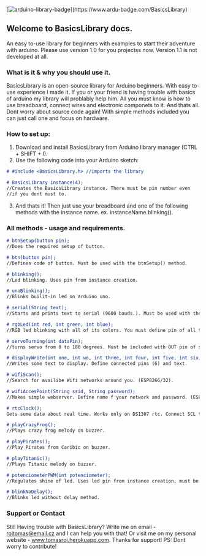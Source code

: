 [![arduino-library-badge](https://www.ardu-badge.com/badge/BasicsLibrary.svg?)](https://www.ardu-badge.com/BasicsLibrary)

## Welcome to BasicsLibrary docs.
An easy to-use library for beginners with examples to start their adventure with arduino.
Please use version 1.0 for you projectss now. Version 1.1 is not developed at all.

### What is it & why you should use it.

BasicsLibrary is an open-source library for Arduino beginners. With easy to-use experience I made it. If you or your friend is having trouble with basics of arduino my library will problably help him. All you must know is how to use breadboard, connect wires and electronic componets to it. And thats all. Dont worry about source code again! With simple methods included you can just call one and focus on hardware. 

### How to set up:

1. Download and install BasicsLibrary from Arduino library manager (CTRL + SHIFT + I).
2. Use the following code into your Arduino sketch: 

```markdown
# #include <BasicsLibrary.h> //imports the library

# BasicsLibrary instance(4); 
//Creates the BasicsLibrary instance. There must be pin number even
//if you dont must to.
```
3. And thats it! Then just use your breadboard and one of the following methods with the instance name.
ex. instanceName.blinking().

### All methods - usage and requirements.

```markdown
# btnSetup(button pin);  
//Does the required setup of button.

# btn(button pin);   
//Defines code of button. Must be used with the btnSetup() method.

# blinking(); 
//Led blinking. Uses pin from instance creation.

# unoBlinking();
//Blinks builit-in led on arduino uno.

# serial(String text);
//Starts and prints text to serial (9600 bauds.). Must be used with the string with text.

# rgbLed(int red, int green, int blue); 
//RGB led blinking with all of its colors. You must define pin of all three diod pins.

# servoTurning(int dataPin);
//turns servo from 0 to 180 degrees. Must be included with OUT pin of servo. Not availibe for esp based  boards.

# displayWrite(int one, int wo, int three, int four, int five, int six, String text);
//Writes some text to display. Define connected pins (6) and text.

# wifiScan();
//Search for availibe Wifi networks around you. (ESP8266/32).

# wifiAccesPoint(String ssid, String password);
//Makes simple webserver. Define name f your network and password. (ESP8266/32).

# rtcClock();
Gets some data about real time. Works only on DS1307 rtc. Connect SCL to A5 and SDA to A4

# playCrazyFrog();
//Plays crazy frog melody on buzzer.

# playPirates();
//Play Pirates from Caribic on buzzer.

# playTitanic();
//Plays Titanic melody on buzzer.

# potenciometerPWM(int potenciometer);
//Regulates shine of led. Uses led pin from instance creation, must be defined pin of potenciometer.

# blinkNoDelay();
//Blinks led without delay method.
```

### Support or Contact

Still Having trouble with BasicsLibrary? Write me on email - rojtomas@email.cz and I can help you with that! Or visit me on my personal website - www.tomasroj.herokuapp.com. Thanks for support! PS: Dont worry to contribute!
